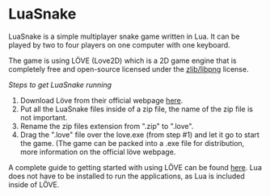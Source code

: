 # LuaSnake

LuaSnake is a simple multiplayer snake game written in Lua. It can be played by two to four players on one computer with one keyboard.

The game is using LÖVE (Love2D) which is a 2D game engine that is completely free and open-source licensed under the [zlib/libpng](http://www.opensource.org/licenses/Zlib) license.

*Steps to get LuaSnake running*
1. Download Löve from their official webpage [here](https://love2d.org/).
2. Put all the LuaSnake files inside of a zip file, the name of the zip file is not important.
3. Rename the zip files extension from ".zip" to ".love".
4. Drag the ".love" file over the love.exe (from step #1) and let it go to start the game. (The game can be packed into a .exe file for distribution, more information on the official löve webpage.

A complete guide to getting started with using LÖVE can be found [here](http://nova-fusion.com/2011/06/14/a-guide-to-getting-started-with-love2d/). Lua does not have to be installed to run the applications, as Lua is included inside of LÖVE.